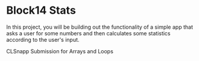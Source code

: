 # Block14 Stats

In this project, you will be building out the functionality of a simple app that asks a user for some numbers and then calculates some statistics according to the user's input.

CLSnapp Submission for Arrays and Loops
